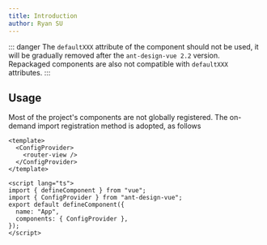 ```yaml
---
title: Introduction
author: Ryan SU
---
```


::: danger
The `defaultXXX` attribute of the component should not be used, it will be gradually removed after the `ant-design-vue 2.2` version. Repackaged components are also not compatible with `defaultXXX` attributes.
:::

## Usage

Most of the project's components are not globally registered. The on-demand import registration method is adopted, as follows

```vue
<template>
  <ConfigProvider>
    <router-view />
  </ConfigProvider>
</template>

<script lang="ts">
import { defineComponent } from "vue";
import { ConfigProvider } from "ant-design-vue";
export default defineComponent({
  name: "App",
  components: { ConfigProvider },
});
</script>
```
